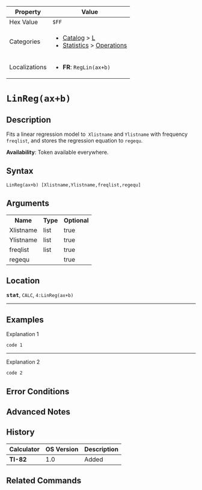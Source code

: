 | Property      | Value |
|---------------|-------|
| Hex Value     | `$FF`|
| Categories    | <ul><li>[Catalog](<../categories/Catalog.md>) > [L](<../categories/Catalog.md#L>)</li><li>[Statistics](<../categories/Statistics.md>) > [Operations](<../categories/Statistics.md#Operations>)</li></ul> |
| Localizations | <ul><li><b>FR</b>: `RegLin(ax+b) `</li></ul> |

# `LinReg(ax+b) `

## Description
Fits a linear regression model to` Xlistname` and `Ylistname` with frequency `freqlist`, and stores the regression equation to `regequ`.


<b>Availability</b>: Token available everywhere.

## Syntax
`LinReg(ax+b) [Xlistname,Ylistname,freqlist,regequ]`

## Arguments
<table>
<tr><th>Name</th><th>Type</th><th>Optional</th></tr>

<tr><td>Xlistname</td><td>list</td><td>true</td></tr>

<tr><td>Ylistname</td><td>list</td><td>true</td></tr>

<tr><td>freqlist</td><td>list</td><td>true</td></tr>

<tr><td>regequ</td><td></td><td>true</td></tr>

</table>

## Location
<tt><kbd><b>stat</b></kbd></tt>, `CALC`, `4:LinReg(ax+b)`
<hr>

## Examples

Explanation 1
```ti-basic
code 1
```
---
Explanation 2
```ti-basic
code 2
```

## Error Conditions


## Advanced Notes


## History
| Calculator | OS Version | Description |
|------------|------------|-------------|
| <b>TI-82</b> | 1.0 | Added

## Related Commands

    